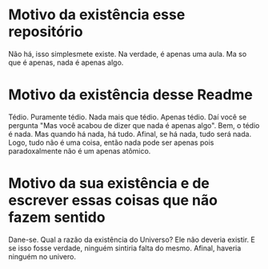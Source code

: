 # Motivo da existência esse repositório
Não há, isso simplesmete existe. Na verdade, é apenas uma aula. Ma so que é apenas, nada é apenas algo.

# Motivo da existência desse Readme
Tédio. Puramente tédio. Nada mais que tédio. Apenas tédio. Daí você se pergunta "Mas você acabou de dizer que nada é apenas algo".
Bem,  o tédio é nada. Mas quando há nada, há tudo. Afinal, se há nada, tudo será nada. Logo, tudo não é uma coisa, então nada pode ser apenas pois paradoxalmente não é um apenas atômico.

# Motivo da sua existência e de escrever essas coisas que não fazem sentido
Dane-se. Qual a razão da existência do Universo?
Ele não deveria existir. E se isso fosse verdade, ninguém sintiria falta do mesmo. Afinal, haveria ninguém no univero.

